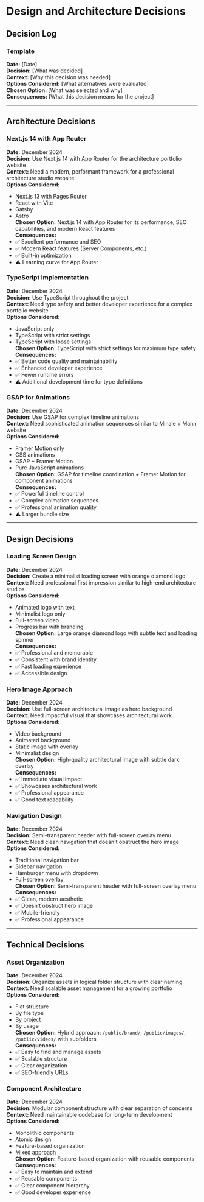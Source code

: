 # Design and Architecture Decisions

## Decision Log

### Template
**Date:** [Date]  
**Decision:** [What was decided]  
**Context:** [Why this decision was needed]  
**Options Considered:** [What alternatives were evaluated]  
**Chosen Option:** [What was selected and why]  
**Consequences:** [What this decision means for the project]

---

## Architecture Decisions

### Next.js 14 with App Router
**Date:** December 2024  
**Decision:** Use Next.js 14 with App Router for the architecture portfolio website  
**Context:** Need a modern, performant framework for a professional architecture studio website  
**Options Considered:** 
- Next.js 13 with Pages Router
- React with Vite
- Gatsby
- Astro  
**Chosen Option:** Next.js 14 with App Router for its performance, SEO capabilities, and modern React features  
**Consequences:** 
- ✅ Excellent performance and SEO
- ✅ Modern React features (Server Components, etc.)
- ✅ Built-in optimization
- ⚠️ Learning curve for App Router

### TypeScript Implementation
**Date:** December 2024  
**Decision:** Use TypeScript throughout the project  
**Context:** Need type safety and better developer experience for a complex portfolio website  
**Options Considered:** 
- JavaScript only
- TypeScript with strict settings
- TypeScript with loose settings  
**Chosen Option:** TypeScript with strict settings for maximum type safety  
**Consequences:** 
- ✅ Better code quality and maintainability
- ✅ Enhanced developer experience
- ✅ Fewer runtime errors
- ⚠️ Additional development time for type definitions

### GSAP for Animations
**Date:** December 2024  
**Decision:** Use GSAP for complex timeline animations  
**Context:** Need sophisticated animation sequences similar to Minale + Mann website  
**Options Considered:** 
- Framer Motion only
- CSS animations
- GSAP + Framer Motion
- Pure JavaScript animations  
**Chosen Option:** GSAP for timeline coordination + Framer Motion for component animations  
**Consequences:** 
- ✅ Powerful timeline control
- ✅ Complex animation sequences
- ✅ Professional animation quality
- ⚠️ Larger bundle size

---

## Design Decisions

### Loading Screen Design
**Date:** December 2024  
**Decision:** Create a minimalist loading screen with orange diamond logo  
**Context:** Need professional first impression similar to high-end architecture studios  
**Options Considered:** 
- Animated logo with text
- Minimalist logo only
- Full-screen video
- Progress bar with branding  
**Chosen Option:** Large orange diamond logo with subtle text and loading spinner  
**Consequences:** 
- ✅ Professional and memorable
- ✅ Consistent with brand identity
- ✅ Fast loading experience
- ✅ Accessible design

### Hero Image Approach
**Date:** December 2024  
**Decision:** Use full-screen architectural image as hero background  
**Context:** Need impactful visual that showcases architectural work  
**Options Considered:** 
- Video background
- Animated background
- Static image with overlay
- Minimalist design  
**Chosen Option:** High-quality architectural image with subtle dark overlay  
**Consequences:** 
- ✅ Immediate visual impact
- ✅ Showcases architectural work
- ✅ Professional appearance
- ✅ Good text readability

### Navigation Design
**Date:** December 2024  
**Decision:** Semi-transparent header with full-screen overlay menu  
**Context:** Need clean navigation that doesn't obstruct the hero image  
**Options Considered:** 
- Traditional navigation bar
- Sidebar navigation
- Hamburger menu with dropdown
- Full-screen overlay  
**Chosen Option:** Semi-transparent header with full-screen overlay menu  
**Consequences:** 
- ✅ Clean, modern aesthetic
- ✅ Doesn't obstruct hero image
- ✅ Mobile-friendly
- ✅ Professional appearance

---

## Technical Decisions

### Asset Organization
**Date:** December 2024  
**Decision:** Organize assets in logical folder structure with clear naming  
**Context:** Need scalable asset management for a growing portfolio  
**Options Considered:** 
- Flat structure
- By file type
- By project
- By usage  
**Chosen Option:** Hybrid approach: `/public/brand/`, `/public/images/`, `/public/videos/` with subfolders  
**Consequences:** 
- ✅ Easy to find and manage assets
- ✅ Scalable structure
- ✅ Clear organization
- ✅ SEO-friendly URLs

### Component Architecture
**Date:** December 2024  
**Decision:** Modular component structure with clear separation of concerns  
**Context:** Need maintainable codebase for long-term development  
**Options Considered:** 
- Monolithic components
- Atomic design
- Feature-based organization
- Mixed approach  
**Chosen Option:** Feature-based organization with reusable components  
**Consequences:** 
- ✅ Easy to maintain and extend
- ✅ Reusable components
- ✅ Clear component hierarchy
- ✅ Good developer experience
